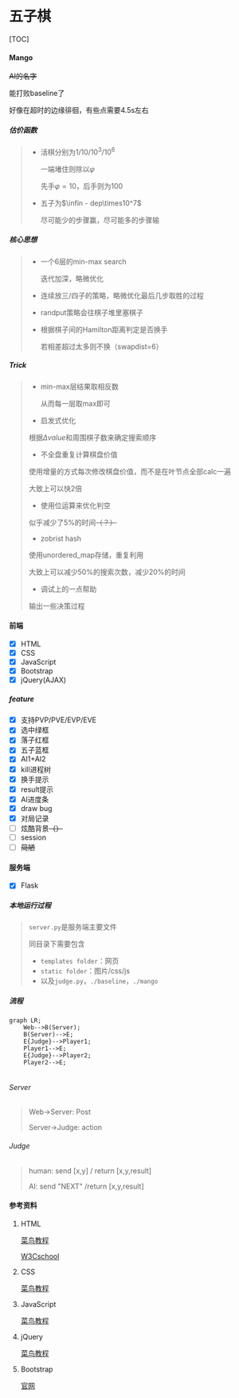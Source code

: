 # 五子棋

[TOC]

#### Mango

~~AI的名字~~

能打败baseline了

好像在超时的边缘徘徊，有些点需要4.5s左右

##### 估价函数

> - 活棋分别为$1/10/10^3/10^6$
>
>   一端堵住则除以$\varphi$
>
>   先手$\varphi=10$，后手则为$100$
>
> - 五子为$\infin - dep\times10^7$
>
>   尽可能少的步骤赢，尽可能多的步骤输
>

##### 核心思想

> - 一个6层的min-max search
>
>   迭代加深，略微优化
>
> - 连续放三/四子的策略，略微优化最后几步取胜的过程
>
> - randput策略会往棋子堆里塞棋子
>
> - 根据棋子间的Hamilton距离判定是否换手
>
>   若相差超过太多则不换（swapdist=6）

##### Trick

>- min-max层结果取相反数
>
>   从而每一层取max即可
>
>- 启发式优化
>
>  根据$\Delta value$和周围棋子数来确定搜索顺序
>
>- 不全盘重复计算棋盘价值
>
>  使用增量的方式每次修改棋盘价值，而不是在叶节点全部calc一遍
>
>  大致上可以快2倍
>
>- 使用位运算来优化判空
>
>  似乎减少了5%的时间~~（？）~~
>
>- zobrist hash
>
>  使用unordered_map存储，重复利用
>
>  大致上可以减少50%的搜索次数，减少20%的时间
>
>- 调试上的一点帮助
>
>  输出一些决策过程



#### 前端

- [x] HTML
- [x] CSS
- [x] JavaScript
- [x] Bootstrap
- [x] jQuery(AJAX)

##### feature

- [x] 支持PVP/PVE/EVP/EVE
- [x] 选中绿框
- [x] 落子红框
- [x] 五子蓝框
- [x] AI1+AI2
- [x] kill进程树
- [x] 换手提示
- [x] result提示
- [x] AI进度条
- [x] draw bug
- [x] 对局记录
- [ ] 炫酷背景~~（）~~
- [ ] session
- [ ] ~~简陋~~

#### 服务端

- [x] Flask

##### 本地运行过程

> `server.py`是服务端主要文件
>
> 同目录下需要包含
>
> - `templates folder`：网页
> - `static folder`：图片/css/js
> - 以及`judge.py`，`./baseline`，`./mango`

##### 流程

```mermaid
graph LR;
	Web-->B(Server);
	B(Server)-->E;
	E{Judge}-->Player1;
	Player1-->E;
	E{Judge}-->Player2;
	Player2-->E;
	
```

###### Server

> Web->Server: Post
>
> Server->Judge: action

###### Judge

> human: send [x,y] / return [x,y,result]
>
> AI: send "NEXT" /return [x,y,result]



#### 参考资料

1. HTML

   [菜鸟教程](https://www.runoob.com/html/html-quicklist.html)

   [W3Cschool](https://www.w3cschool.cn/html5/)

2. CSS

   [菜鸟教程](https://www.runoob.com/css3/css3-flexbox.html)

3. JavaScript

   [菜鸟教程](https://www.runoob.com/js/js-validation-api.html)

4. jQuery

   [菜鸟教程](https://www.runoob.com/jquery/jquery-ajax-load.html)

5. Bootstrap

   [官网](https://v3.bootcss.com/getting-started/#template)

